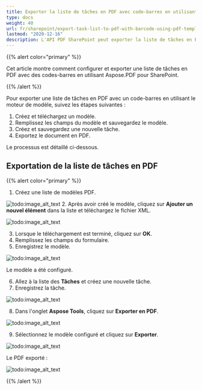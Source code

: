 ```yaml
---
title: Exporter la liste de tâches en PDF avec code-barres en utilisant le moteur de modèle PDF
type: docs
weight: 40
url: fr/sharepoint/export-task-list-to-pdf-with-barcode-using-pdf-template-engine/
lastmod: "2020-12-16"
description: L'API PDF SharePoint peut exporter la liste de tâches en PDF avec code-barres en utilisant le moteur de modèle PDF.
---
```


{{% alert color="primary" %}}

Cet article montre comment configurer et exporter une liste de tâches en PDF avec des codes-barres en utilisant Aspose.PDF pour SharePoint.

{{% /alert %}}

Pour exporter une liste de tâches en PDF avec un code-barres en utilisant le moteur de modèle, suivez les étapes suivantes :

1. Créez et téléchargez un modèle.
1. Remplissez les champs du modèle et sauvegardez le modèle.
1. Créez et sauvegardez une nouvelle tâche.
1. Exportez le document en PDF.

Le processus est détaillé ci-dessous.

## **Exportation de la liste de tâches en PDF**

{{% alert color="primary" %}}

1. Créez une liste de modèles PDF.

![todo:image_alt_text](export-task-list-to-pdf-with-barcode-using-pdf-template-engine_1.png)
2. Après avoir créé le modèle, cliquez sur **Ajouter un nouvel élément** dans la liste et téléchargez le fichier XML.

![todo:image_alt_text](export-task-list-to-pdf-with-barcode-using-pdf-template-engine_2.png)

3. Lorsque le téléchargement est terminé, cliquez sur **OK**.  
4. Remplissez les champs du formulaire.  
5. Enregistrez le modèle.

![todo:image_alt_text](export-task-list-to-pdf-with-barcode-using-pdf-template-engine_3.png)

Le modèle a été configuré.

6. Allez à la liste des **Tâches** et créez une nouvelle tâche.  
7. Enregistrez la tâche.

![todo:image_alt_text](export-task-list-to-pdf-with-barcode-using-pdf-template-engine_4.png)

8. Dans l'onglet **Aspose Tools**, cliquez sur **Exporter en PDF**.

![todo:image_alt_text](export-task-list-to-pdf-with-barcode-using-pdf-template-engine_5.png)

9. Sélectionnez le modèle configuré et cliquez sur **Exporter**.

![todo:image_alt_text](export-task-list-to-pdf-with-barcode-using-pdf-template-engine_6.png)

Le PDF exporté :

![todo:image_alt_text](export-task-list-to-pdf-with-barcode-using-pdf-template-engine_7.png)

{{% /alert %}}